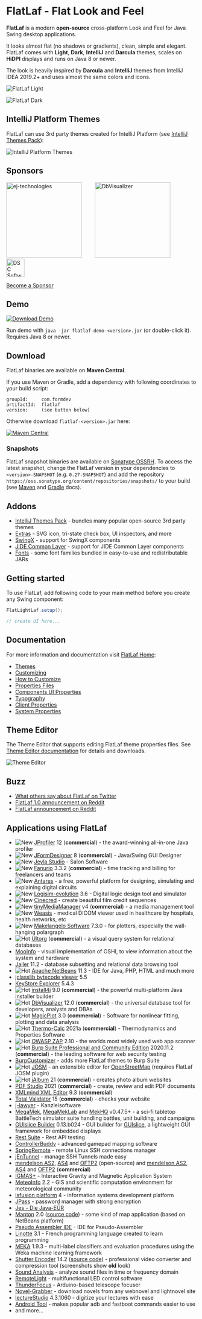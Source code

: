 FlatLaf - Flat Look and Feel
============================

**FlatLaf** is a modern **open-source** cross-platform Look and Feel for Java
Swing desktop applications.

It looks almost flat (no shadows or gradients), clean, simple and elegant.
FlatLaf comes with **Light**, **Dark**, **IntelliJ** and **Darcula** themes,
scales on **HiDPI** displays and runs on Java 8 or newer.

The look is heavily inspired by **Darcula** and **IntelliJ** themes from
IntelliJ IDEA 2019.2+ and uses almost the same colors and icons.

![FlatLaf Light](images/flat_light.png)

![FlatLaf Dark](images/flat_dark.png)


IntelliJ Platform Themes
------------------------

FlatLaf can use 3rd party themes created for IntelliJ Platform (see
[IntelliJ Themes Pack](flatlaf-intellij-themes)):

![IntelliJ Platform Themes](images/intellij_platform_themes.png)


Sponsors
--------

<a href="https://www.ej-technologies.com/"><img src="https://www.formdev.com/flatlaf/sponsor/ej-technologies.png" width="200" alt="ej-technologies" title="ej-technologies - Java APM, Java Profiler, Java Installer Builder"></a>
&nbsp; &nbsp; &nbsp; &nbsp;
<a href="https://www.dbvis.com/"><img src="https://www.formdev.com/flatlaf/sponsor/dbvisualizer.svg" width="200" alt="DbVisualizer" title="DbVisualizer - SQL Client and Editor"></a>
&nbsp; &nbsp; &nbsp; &nbsp;
<a href="https://www.dscsag.com/"><img src="https://www.formdev.com/flatlaf/sponsor/DSC.png" height="48" alt="DSC Software AG" title="DSC Software AG - Your Companion for Integrative PLM"></a>

[Become a Sponsor](https://www.formdev.com/flatlaf/sponsor/)

Demo
----

[![Download Demo](https://download.formdev.com/flatlaf/images/download-demo.svg)](https://download.formdev.com/flatlaf/flatlaf-demo-latest.jar)

Run demo with `java -jar flatlaf-demo-<version>.jar` (or double-click it).
Requires Java 8 or newer.


Download
--------

FlatLaf binaries are available on **Maven Central**.

If you use Maven or Gradle, add a dependency with following coordinates to your
build script:

    groupId:     com.formdev
    artifactId:  flatlaf
    version:     (see button below)

Otherwise download `flatlaf-<version>.jar` here:

[![Maven Central](https://maven-badges.herokuapp.com/maven-central/com.formdev/flatlaf/badge.svg?style=flat-square&color=007ec6)](https://maven-badges.herokuapp.com/maven-central/com.formdev/flatlaf)


### Snapshots

FlatLaf snapshot binaries are available on
[Sonatype OSSRH](https://oss.sonatype.org/content/repositories/snapshots/com/formdev/flatlaf/).
To access the latest snapshot, change the FlatLaf version in your dependencies
to `<version>-SNAPSHOT` (e.g. `0.27-SNAPSHOT`) and add the repository
`https://oss.sonatype.org/content/repositories/snapshots/` to your build (see
[Maven](https://maven.apache.org/guides/mini/guide-multiple-repositories.html)
and
[Gradle](https://docs.gradle.org/current/userguide/declaring_repositories.html#sec:declaring_custom_repository)
docs).


Addons
------

- [IntelliJ Themes Pack](flatlaf-intellij-themes) - bundles many popular
  open-source 3rd party themes
- [Extras](flatlaf-extras) - SVG icon, tri-state check box, UI inspectors, and
  more
- [SwingX](flatlaf-swingx) - support for SwingX components
- [JIDE Common Layer](flatlaf-jide-oss) - support for JIDE Common Layer
  components
- [Fonts](flatlaf-fonts) - some font families bundled in easy-to-use and
  redistributable JARs


Getting started
---------------

To use FlatLaf, add following code to your main method before you create any
Swing component:

~~~java
FlatLightLaf.setup();

// create UI here...
~~~


Documentation
-------------

For more information and documentation visit
[FlatLaf Home](https://www.formdev.com/flatlaf/):

- [Themes](https://www.formdev.com/flatlaf/themes/)
- [Customizing](https://www.formdev.com/flatlaf/customizing/)
- [How to Customize](https://www.formdev.com/flatlaf/how-to-customize/)
- [Properties Files](https://www.formdev.com/flatlaf/properties-files/)
- [Components UI Properties](https://www.formdev.com/flatlaf/components/)
- [Typography](https://www.formdev.com/flatlaf/typography/)
- [Client Properties](https://www.formdev.com/flatlaf/client-properties/)
- [System Properties](https://www.formdev.com/flatlaf/system-properties/)


Theme Editor
------------

The Theme Editor that supports editing FlatLaf theme properties files. See
[Theme Editor documentation](https://www.formdev.com/flatlaf/theme-editor/) for
details and downloads.

![Theme Editor](images/theme-editor@1.5x.png)


Buzz
----

- [What others say about FlatLaf on Twitter](https://twitter.com/search?f=live&q=flatlaf)
- [FlatLaf 1.0 announcement on Reddit](https://www.reddit.com/r/java/comments/lsbcwe/flatlaf_10_swing_look_and_feel/)
- [FlatLaf announcement on Reddit](https://www.reddit.com/r/java/comments/dl0hu3/flatlaf_flat_look_and_feel/)


Applications using FlatLaf
--------------------------

- ![New](images/new.svg)
  [JProfiler](https://www.ej-technologies.com/products/jprofiler/overview.html)
  12 (**commercial**) - the award-winning all-in-one Java profiler
- ![New](images/new.svg) [JFormDesigner](https://www.formdev.com/) 8
  (**commercial**) - Java/Swing GUI Designer
- ![New](images/new.svg) [Jeyla Studio](https://www.jeylastudio.com/) - Salon
  Software
- ![New](images/new.svg) [Fanurio](https://www.fanuriotimetracking.com/) 3.3.2
  (**commercial**) - time tracking and billing for freelancers and teams
- ![New](images/new.svg) [Antares](https://www.antarescircuit.io/) - a free,
  powerful platform for designing, simulating and explaining digital circuits
- ![New](images/new.svg)
  [Logisim-evolution](https://github.com/logisim-evolution/logisim-evolution)
  3.6 - Digital logic design tool and simulator
- ![New](images/new.svg) [Cinecred](https://loadingbyte.com/cinecred/) - create
  beautiful film credit sequences
- ![New](images/new.svg) [tinyMediaManager](https://www.tinymediamanager.org/)
  v4 (**commercial**) - a media management tool
- ![New](images/new.svg) [Weasis](https://nroduit.github.io/) - medical DICOM
  viewer used in healthcare by hospitals, health networks, etc
- ![New](images/new.svg)
  [Makelangelo Software](https://github.com/MarginallyClever/Makelangelo-software)
  7.3.0 - for plotters, especially the wall-hanging polargraph
- ![Hot](images/hot.svg) [Ultorg](https://www.ultorg.com/) (**commercial**) - a
  visual query system for relational databases
- [MooInfo](https://github.com/rememberber/MooInfo) - visual implementation of
  OSHI, to view information about the system and hardware
- [Jailer](https://github.com/Wisser/Jailer) 11.2 - database subsetting and
  relational data browsing tool
- ![Hot](images/hot.svg) [Apache NetBeans](https://netbeans.apache.org/) 11.3 -
  IDE for Java, PHP, HTML and much more
- [jclasslib bytecode viewer](https://github.com/ingokegel/jclasslib) 5.5
- [KeyStore Explorer](https://keystore-explorer.org/) 5.4.3
- ![Hot](images/hot.svg)
  [install4j](https://www.ej-technologies.com/products/install4j/overview.html)
  9.0 (**commercial**) - the powerful multi-platform Java installer builder
- ![Hot](images/hot.svg) [DbVisualizer](https://www.dbvis.com/) 12.0
  (**commercial**) - the universal database tool for developers, analysts and
  DBAs
- ![Hot](images/hot.svg) [MagicPlot](https://magicplot.com/) 3.0
  (**commercial**) - Software for nonlinear fitting, plotting and data analysis
- ![Hot](images/hot.svg)
  [Thermo-Calc](https://thermocalc.com/products/thermo-calc/) 2021a
  (**commercial**) - Thermodynamics and Properties Software
- ![Hot](images/hot.svg) [OWASP ZAP](https://www.zaproxy.org/) 2.10 - the worlds
  most widely used web app scanner
- ![Hot](images/hot.svg)
  [Burp Suite Professional and Community Edition](https://portswigger.net/burp/pro)
  2020.11.2 (**commercial**) - the leading software for web security testing
- [BurpCustomizer](https://github.com/CoreyD97/BurpCustomizer) - adds more
  FlatLaf themes to Burp Suite
- ![Hot](images/hot.svg) [JOSM](https://josm.openstreetmap.de/) - an extensible
  editor for [OpenStreetMap](https://www.openstreetmap.org/) (requires FlatLaf
  JOSM plugin)
- ![Hot](images/hot.svg) [jAlbum](https://jalbum.net/) 21 (**commercial**) -
  creates photo album websites
- [PDF Studio](https://www.qoppa.com/pdfstudio/) 2021 (**commercial**) - create,
  review and edit PDF documents
- [XMLmind XML Editor](https://www.xmlmind.com/xmleditor/) 9.3 (**commercial**)
- [Total Validator](https://www.totalvalidator.com/) 15 (**commercial**) -
  checks your website
- [j-lawyer](https://github.com/jlawyerorg/j-lawyer-org) - Kanzleisoftware
- [MegaMek](https://github.com/MegaMek/megamek),
  [MegaMekLab](https://github.com/MegaMek/megameklab) and
  [MekHQ](https://github.com/MegaMek/mekhq) v0.47.5+ - a sci-fi tabletop
  BattleTech simulator suite handling battles, unit building, and campaigns
- [GUIslice Builder](https://github.com/ImpulseAdventure/GUIslice-Builder)
  0.13.b024 - GUI builder for
  [GUIslice](https://github.com/ImpulseAdventure/GUIslice), a lightweight GUI
  framework for embedded displays
- [Rest Suite](https://github.com/supanadit/restsuite) - Rest API testing
- [ControllerBuddy](https://github.com/bwRavencl/ControllerBuddy) - advanced
  gamepad mapping software
- [SpringRemote](https://github.com/HaleyWang/SpringRemote) - remote Linux SSH
  connections manager
- [jEnTunnel](https://github.com/ggrandes/jentunnel) - manage SSH Tunnels made
  easy
- [mendelson AS2](https://sourceforge.net/projects/mec-as2/),
  [AS4](https://sourceforge.net/projects/mendelson-as4/) and
  [OFTP2](https://sourceforge.net/projects/mendelson-oftp2/) (open-source) and
  [mendelson AS2](https://mendelson-e-c.com/as2/),
  [AS4](https://mendelson-e-c.com/as4/) and
  [OFTP2](https://mendelson-e-c.com/oftp2) (**commercial**)
- [IGMAS+](https://www.gfz-potsdam.de/igmas) - Interactive Gravity and Magnetic
  Application System
- [MeteoInfo](https://github.com/meteoinfo/MeteoInfo) 2.2 - GIS and scientific
  computation environment for meteorological community
- [lsfusion platform](https://github.com/lsfusion/platform) 4 - information
  systems development platform
- [JPass](https://github.com/gaborbata/jpass) - password manager with strong
  encryption
- [Jes - Die Java-EÜR](https://www.jes-eur.de)
- [Mapton](https://mapton.org/) 2.0
  ([source code](https://github.com/trixon/mapton)) - some kind of map
  application (based on NetBeans platform)
- [Pseudo Assembler IDE](https://github.com/tomasz-herman/PseudoAssemblerIDE) -
  IDE for Pseudo-Assembler
- [Linotte](https://github.com/cpc6128/LangageLinotte) 3.1 - French programming
  language created to learn programming
- [MEKA](https://github.com/Waikato/meka) 1.9.3 - multi-label classifiers and
  evaluation procedures using the Weka machine learning framework
- [Shutter Encoder](https://www.shutterencoder.com/) 14.2
  ([source code](https://github.com/paulpacifico/shutter-encoder)) -
  professional video converter and compression tool (screenshots show **old**
  look)
- [Sound Analysis](https://github.com/tomasz-herman/SoundAnalysis) - analyze
  sound files in time or frequency domain
- [RemoteLight](https://github.com/Drumber/RemoteLight) - multifunctional LED
  control software
- [ThunderFocus](https://github.com/marcocipriani01/ThunderFocus) -
  Arduino-based telescope focuser
- [Novel-Grabber](https://github.com/Flameish/Novel-Grabber) - download novels
  from any webnovel and lightnovel site
- [lectureStudio](https://www.lecturestudio.org/) 4.3.1060 - digitize your
  lectures with ease
- [Android Tool](https://github.com/fast-geek/Android-Tool) - makes popular adb
  and fastboot commands easier to use
- and more...
